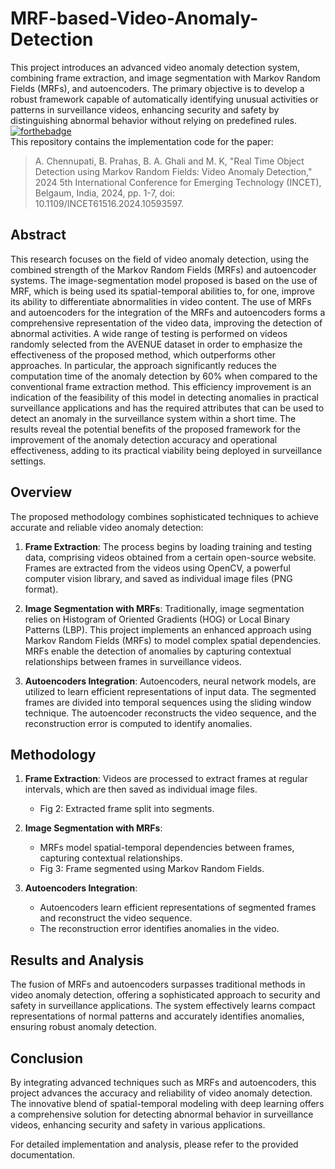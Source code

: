 # MRF-based-Video-Anomaly-Detection

This project introduces an advanced video anomaly detection system, combining frame extraction, and image segmentation with Markov Random Fields (MRFs), and autoencoders. The primary objective is to develop a robust framework capable of automatically identifying unusual activities or patterns in surveillance videos, enhancing security and safety by distinguishing abnormal behavior without relying on predefined rules.<br> [![forthebadge](https://forthebadge.com/images/badges/made-with-python.svg)](https://forthebadge.com) <br>
This repository contains the implementation code for the paper:
> A. Chennupati, B. Prahas, B. A. Ghali and M. K, "Real Time Object Detection using Markov Random Fields: Video Anomaly Detection," 2024 5th International Conference for Emerging Technology (INCET), Belgaum, India, 2024, pp. 1-7, doi: 10.1109/INCET61516.2024.10593597.

## Abstract
This research focuses on the field of video anomaly detection, using the combined strength of the Markov Random Fields (MRFs) and autoencoder systems. The image-segmentation model proposed is based on the use of MRF, which is being used its spatial-temporal abilities to, for one, improve its ability to differentiate abnormalities in video content. The use of MRFs and autoencoders for the integration of the MRFs and autoencoders forms a comprehensive representation of the video data, improving the detection of abnormal activities. A wide range of testing is performed on videos randomly selected from the AVENUE dataset in order to emphasize the effectiveness of the proposed method, which outperforms other approaches. In particular, the approach significantly reduces the computation time of the anomaly detection by 60% when compared to the conventional frame extraction method. This efficiency improvement is an indication of the feasibility of this model in detecting anomalies in practical surveillance applications and has the required attributes that can be used to detect an anomaly in the surveillance system within a short time. The results reveal the potential benefits of the proposed framework for the improvement of the anomaly detection accuracy and operational effectiveness, adding to its practical viability being deployed in surveillance settings.



## Overview

The proposed methodology combines sophisticated techniques to achieve accurate and reliable video anomaly detection:

1. **Frame Extraction**: The process begins by loading training and testing data, comprising videos obtained from a certain open-source website. Frames are extracted from the videos using OpenCV, a powerful computer vision library, and saved as individual image files (PNG format).

2. **Image Segmentation with MRFs**: Traditionally, image segmentation relies on Histogram of Oriented Gradients (HOG) or Local Binary Patterns (LBP). This project implements an enhanced approach using Markov Random Fields (MRFs) to model complex spatial dependencies. MRFs enable the detection of anomalies by capturing contextual relationships between frames in surveillance videos.

3. **Autoencoders Integration**: Autoencoders, neural network models, are utilized to learn efficient representations of input data. The segmented frames are divided into temporal sequences using the sliding window technique. The autoencoder reconstructs the video sequence, and the reconstruction error is computed to identify anomalies.

## Methodology

1. **Frame Extraction**: Videos are processed to extract frames at regular intervals, which are then saved as individual image files.
   - Fig 2: Extracted frame split into segments.

2. **Image Segmentation with MRFs**: 
   - MRFs model spatial-temporal dependencies between frames, capturing contextual relationships.
   - Fig 3: Frame segmented using Markov Random Fields.

3. **Autoencoders Integration**:
   - Autoencoders learn efficient representations of segmented frames and reconstruct the video sequence.
   - The reconstruction error identifies anomalies in the video.

## Results and Analysis

The fusion of MRFs and autoencoders surpasses traditional methods in video anomaly detection, offering a sophisticated approach to security and safety in surveillance applications. The system effectively learns compact representations of normal patterns and accurately identifies anomalies, ensuring robust anomaly detection.

## Conclusion

By integrating advanced techniques such as MRFs and autoencoders, this project advances the accuracy and reliability of video anomaly detection. The innovative blend of spatial-temporal modeling with deep learning offers a comprehensive solution for detecting abnormal behavior in surveillance videos, enhancing security and safety in various applications.

For detailed implementation and analysis, please refer to the provided documentation.

